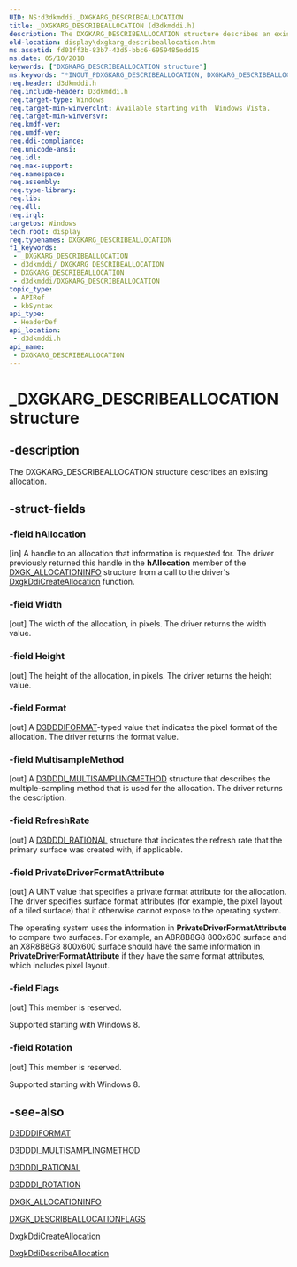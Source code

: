 ```yaml
---
UID: NS:d3dkmddi._DXGKARG_DESCRIBEALLOCATION
title: _DXGKARG_DESCRIBEALLOCATION (d3dkmddi.h)
description: The DXGKARG_DESCRIBEALLOCATION structure describes an existing allocation.
old-location: display\dxgkarg_describeallocation.htm
ms.assetid: fd01ff3b-83b7-43d5-bbc6-6959485edd15
ms.date: 05/10/2018
keywords: ["DXGKARG_DESCRIBEALLOCATION structure"]
ms.keywords: "*INOUT_PDXGKARG_DESCRIBEALLOCATION, DXGKARG_DESCRIBEALLOCATION, DXGKARG_DESCRIBEALLOCATION structure [Display Devices], DmStructs_73e3d53a-788b-4c88-980c-df0d2038694f.xml, _DXGKARG_DESCRIBEALLOCATION, d3dkmddi/DXGKARG_DESCRIBEALLOCATION, display.dxgkarg_describeallocation"
req.header: d3dkmddi.h
req.include-header: D3dkmddi.h
req.target-type: Windows
req.target-min-winverclnt: Available starting with  Windows Vista.
req.target-min-winversvr: 
req.kmdf-ver: 
req.umdf-ver: 
req.ddi-compliance: 
req.unicode-ansi: 
req.idl: 
req.max-support: 
req.namespace: 
req.assembly: 
req.type-library: 
req.lib: 
req.dll: 
req.irql: 
targetos: Windows
tech.root: display
req.typenames: DXGKARG_DESCRIBEALLOCATION
f1_keywords:
 - _DXGKARG_DESCRIBEALLOCATION
 - d3dkmddi/_DXGKARG_DESCRIBEALLOCATION
 - DXGKARG_DESCRIBEALLOCATION
 - d3dkmddi/DXGKARG_DESCRIBEALLOCATION
topic_type:
 - APIRef
 - kbSyntax
api_type:
 - HeaderDef
api_location:
 - d3dkmddi.h
api_name:
 - DXGKARG_DESCRIBEALLOCATION
---
```


# _DXGKARG_DESCRIBEALLOCATION structure


## -description

The DXGKARG_DESCRIBEALLOCATION structure describes an existing allocation.

## -struct-fields

### -field hAllocation

[in] A handle to an allocation that information is requested for. The driver previously returned this handle in the <b>hAllocation</b> member of the <a href="/windows-hardware/drivers/ddi/d3dkmddi/ns-d3dkmddi-_dxgk_allocationinfo">DXGK_ALLOCATIONINFO</a> structure from a call to the driver's <a href="/windows-hardware/drivers/ddi/d3dkmddi/nc-d3dkmddi-dxgkddi_createallocation">DxgkDdiCreateAllocation</a> function.

### -field Width

[out] The width of the allocation, in pixels. The driver returns the width value.

### -field Height

[out] The height of the allocation, in pixels. The driver returns the height value.

### -field Format

[out] A <a href="/windows-hardware/drivers/ddi/d3dukmdt/ne-d3dukmdt-_d3dddiformat">D3DDDIFORMAT</a>-typed value that indicates the pixel format of the allocation. The driver returns the format value.

### -field MultisampleMethod

[out] A <a href="/windows-hardware/drivers/ddi/d3dukmdt/ns-d3dukmdt-_d3dddi_multisamplingmethod">D3DDDI_MULTISAMPLINGMETHOD</a> structure that describes the multiple-sampling method that is used for the allocation. The driver returns the description.

### -field RefreshRate

[out] A <a href="/windows-hardware/drivers/ddi/d3dukmdt/ns-d3dukmdt-_d3dddi_rational">D3DDDI_RATIONAL</a> structure that indicates the refresh rate that the primary surface was created with, if applicable.

### -field PrivateDriverFormatAttribute

[out] A UINT value that specifies a private format attribute for the allocation. The driver specifies surface format attributes (for example, the pixel layout of a tiled surface) that it otherwise cannot expose to the operating system. 

The operating system uses the information in <b>PrivateDriverFormatAttribute</b> to compare two surfaces. For example, an A8R8B8G8 800x600 surface and an X8R8B8G8 800x600 surface should have the same information in <b>PrivateDriverFormatAttribute</b> if they have the same format attributes, which includes pixel layout.

### -field Flags

[out] This member is reserved.

Supported starting with Windows 8.

### -field Rotation

[out] This member is reserved.

Supported starting with Windows 8.

## -see-also

<a href="/windows-hardware/drivers/ddi/d3dukmdt/ne-d3dukmdt-_d3dddiformat">D3DDDIFORMAT</a>



<a href="/windows-hardware/drivers/ddi/d3dukmdt/ns-d3dukmdt-_d3dddi_multisamplingmethod">D3DDDI_MULTISAMPLINGMETHOD</a>



<a href="/windows-hardware/drivers/ddi/d3dukmdt/ns-d3dukmdt-_d3dddi_rational">D3DDDI_RATIONAL</a>



<a href="/windows-hardware/drivers/ddi/d3dukmdt/ne-d3dukmdt-_d3dddi_rotation">D3DDDI_ROTATION</a>



<a href="/windows-hardware/drivers/ddi/d3dkmddi/ns-d3dkmddi-_dxgk_allocationinfo">DXGK_ALLOCATIONINFO</a>



<a href="/windows-hardware/drivers/ddi/d3dkmddi/ns-d3dkmddi-_dxgk_describeallocationflags">DXGK_DESCRIBEALLOCATIONFLAGS</a>



<a href="/windows-hardware/drivers/ddi/d3dkmddi/nc-d3dkmddi-dxgkddi_createallocation">DxgkDdiCreateAllocation</a>



<a href="/windows-hardware/drivers/ddi/d3dkmddi/nc-d3dkmddi-dxgkddi_describeallocation">DxgkDdiDescribeAllocation</a>
